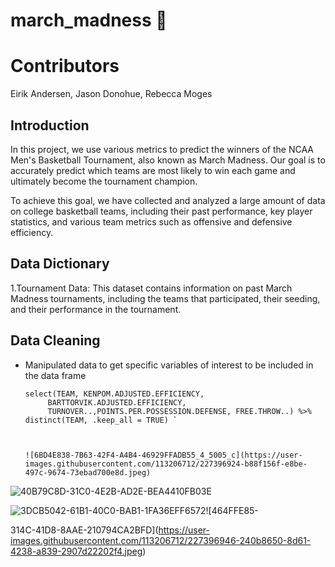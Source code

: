 # march_madness 🏀

# Contributors
Eirik Andersen, Jason Donohue, Rebecca Moges

## Introduction 

In this project, we use various metrics to predict the winners of the NCAA Men's Basketball Tournament, also known as March Madness. Our goal is to accurately predict which teams are most likely to win each game and ultimately become the tournament champion.

To achieve this goal, we have collected and analyzed a large amount of data on college basketball teams, including their past performance, key player statistics, and various team metrics such as offensive and defensive efficiency.

 ## Data Dictionary
 
 1.Tournament Data: This dataset contains information on past March Madness tournaments, including the teams that participated, their seeding, and their performance in the tournament.
 
## Data Cleaning 
* Manipulated data to get specific variables of interest to be included in the data frame

    ```game_data <- read.csv("2023_game_data.csv") %>%
  select(TEAM, KENPOM.ADJUSTED.EFFICIENCY,
         BARTTORVIK.ADJUSTED.EFFICIENCY,
         TURNOVER..,POINTS.PER.POSSESSION.DEFENSE, FREE.THROW..) %>%
  distinct(TEAM, .keep_all = TRUE) `



  ![6BD4E838-7B63-42F4-A4B4-46929FFADB55_4_5005_c](https://user-images.githubusercontent.com/113206712/227396924-b88f156f-e8be-497c-9674-73ebad700e8d.jpeg)

![40B79C8D-31C0-4E2B-AD2E-BEA4410FB03E](https://user-images.githubusercontent.com/113206712/227396934-09aa57f4-5bbf-419a-a795-76bc93694f08.jpeg)

![3DCB5042-61B1-40C0-BAB1-1FA36EFF6572](https://user-images.githubusercontent.com/113206712/227396937-f7ccda40-8e0e-49a4-b36e-ec0fff544a47.jpeg)![464FFE85-

314C-41D8-8AAE-210794CA2BFD](https://user-images.githubusercontent.com/113206712/227396946-240b8650-8d61-4238-a839-2907d22202f4.jpeg)


 
